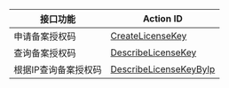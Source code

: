 | 接口功能 | Action ID | 
|---------|---------|
| 申请备案授权码 | [CreateLicenseKey](http://cloud.tencent.com/doc/api/263/%E7%94%B3%E8%AF%B7%E5%A4%87%E6%A1%88%E6%8E%88%E6%9D%83%E7%A0%81) | 
| 查询备案授权码 | [DescribeLicenseKey](http://cloud.tencent.com/doc/api/263/%E6%9F%A5%E8%AF%A2%E5%A4%87%E6%A1%88%E6%8E%88%E6%9D%83%E7%A0%81) | 
| 根据IP查询备案授权码 | [DescribeLicenseKeyByIp](http://cloud.tencent.com/doc/api/263/%E6%A0%B9%E6%8D%AEIP%E6%9F%A5%E8%AF%A2%E5%A4%87%E6%A1%88%E6%8E%88%E6%9D%83%E7%A0%81) | 
